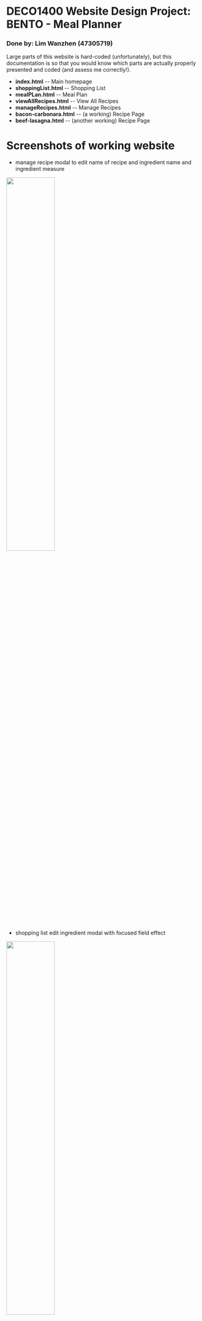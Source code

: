 # DECO1400 Website Design Project: BENTO - Meal Planner  
### Done by: Lim Wanzhen (47305719)

Large parts of this website is hard-coded (unfortunately), but this documentation is so that you would know which parts are actually properly presented and coded (and assess me correctly!).

- **index.html**                -- Main homepage  
- **shoppingList.html**         -- Shopping List  
- **mealPLan.html**             -- Meal Plan
- **viewAllRecipes.html**       -- View All Recipes
- **manageRecipes.html**        -- Manage Recipes
- **bacon-carbonara.html**      -- (a working) Recipe Page
- **beef-lasagna.html**         -- (another working) Recipe Page

# Screenshots of working website
- manage recipe modal to edit name of recipe and ingredient name and ingredient measure  
<img src="/files/MDsrc/manage-recipes-modal.png" width=50%>

- shopping list edit ingredient modal with focused field effect  
<img src="/files/MDsrc/shopping-list-modal.png" width=50%>


# Features
### 1. Mobile Compatibility
- iPad Air width: 820pixels
<img src="/files/MDsrc/iPadAir.png" width=820px>  

- for reference: wider screen resolutions like Surface Pro 7 (W: 912px), shows 5 recipes instead of 4  
<img src="/files/MDsrc/SurfacePro7.png" width=912px>

- try squeezing the screen to 500px or less!  
<img src="/files/MDsrc/rotate500.png" width=500px>

### 2. my personal favourite: minimal borders
- (note: pikachu cursor not included)
- <img src="/files/MDsrc/minimalBorders.gif" width=50%>

### 3. Light and Night Mode
- (hooray for eye comforting visuals)
- <img src="/files/MDsrc/LightToNight.gif" width=50%>

### 4. Print your shopping list! 
- What is the use of a meal planner website if you can't quickly get a shopping list to boot?
- <img src="/files/MDsrc/print-your-shopping-list.gif" width=50%>

### 5. Breadcrumbs Bar
- Breadcrumbs shows where the user’s location is on the website application. They can be used to trace the previous pages they have been to, to get to the current page they are on.
- Breadcrumbs are a good way for users to know how to go back to the previous page
- Navbar / Breadcrumb bar is consistent across all pages. Breadcrumb bar is repurposed to tell the current time on homepage. As a busy person, time is of the essence!
- <img src="/files/MDsrc/5hoursawayfromdeadline.gif" width=50%>

## Misc:
- Custom webkit scrollbar
- Box-shadows for the _aesthetic minimalist_ look

# References: 
1. [Woolies website and interface design](https://www.woolworths.com.au/shop/recipes)
2. [Myself as testing user](https://www.cybrsucks.github.io)
3. [Exquisite box-shadow designs](https://getcssscan.com/css-box-shadow-examples)
4. [UQ Website for mobile resolution footer accordions](https://uq.edu.au)

